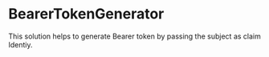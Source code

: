 # BearerTokenGenerator

This solution helps to generate Bearer token by passing the subject as claim Identiy.

